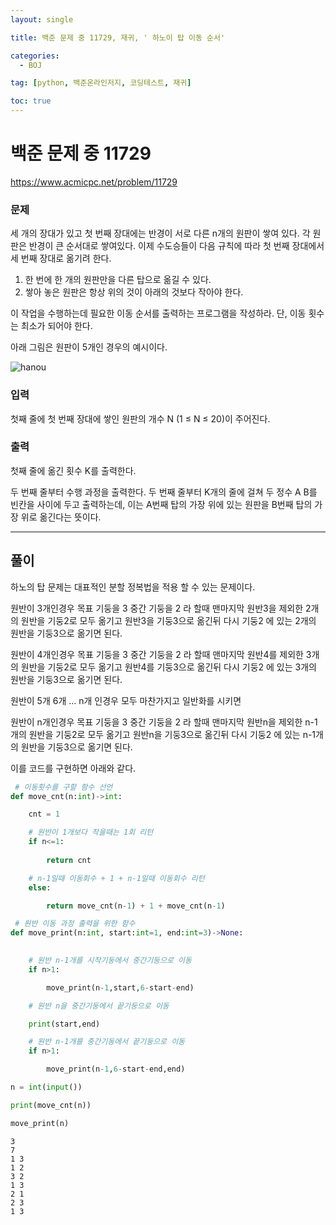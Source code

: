 ```yaml
---
layout: single

title: 백준 문제 중 11729, 재귀, '	하노이 탑 이동 순서'

categories:
  - BOJ

tag: [python, 백준온라인저지, 코딩테스트, 재귀]

toc: true
---
```

# 백준 문제 중 11729
https://www.acmicpc.net/problem/11729

### 문제

세 개의 장대가 있고 첫 번째 장대에는 반경이 서로 다른 n개의 원판이 쌓여 있다. 각 원판은 반경이 큰 순서대로 쌓여있다. 이제 수도승들이 다음 규칙에 따라 첫 번째 장대에서 세 번째 장대로 옮기려 한다.

1. 한 번에 한 개의 원판만을 다른 탑으로 옮길 수 있다.
2. 쌓아 놓은 원판은 항상 위의 것이 아래의 것보다 작아야 한다.

이 작업을 수행하는데 필요한 이동 순서를 출력하는 프로그램을 작성하라. 단, 이동 횟수는 최소가 되어야 한다.

아래 그림은 원판이 5개인 경우의 예시이다.

![hanou](https://onlinejudgeimages.s3-ap-northeast-1.amazonaws.com/problem/11729/hanoi.png)

### 입력

첫째 줄에 첫 번째 장대에 쌓인 원판의 개수 N (1 ≤ N ≤ 20)이 주어진다.

### 출력

첫째 줄에 옮긴 횟수 K를 출력한다.

두 번째 줄부터 수행 과정을 출력한다. 두 번째 줄부터 K개의 줄에 걸쳐 두 정수 A B를 빈칸을 사이에 두고 출력하는데, 이는 A번째 탑의 가장 위에 있는 원판을 B번째 탑의 가장 위로 옮긴다는 뜻이다.

---

## 풀이

하노의 탑 문제는 대표적인 분할 정복법을 적용 할 수 있는 문제이다.

원반이 3개인경우 목표 기둥을 3 중간 기둥을 2 라 할때 맨마지막 원반3을 제외한 2개의 원반을 기둥2로 모두 옮기고 원반3을 기둥3으로 옮긴뒤 다시 기둥2 에 있는 2개의 원반을 기둥3으로 옮기면 된다.

원반이 4개인경우 목표 기둥을 3 중간 기둥을 2 라 할때 맨마지막 원반4를 제외한 3개의 원반을 기둥2로 모두 옮기고 원반4를 기둥3으로 옮긴뒤 다시 기둥2 에 있는 3개의 원반을 기둥3으로 옮기면 된다.

원반이 5개 6개 ... n개 인경우 모두 마찬가지고 일반화를 시키면

원반이 n개인경우 목표 기둥을 3 중간 기둥을 2 라 할때 맨마지막 원반n을 제외한 n-1개의 원반을 기둥2로 모두 옮기고 원반n을 기둥3으로 옮긴뒤 다시 기둥2 에 있는 n-1개의 원반을 기둥3으로 옮기면 된다.

이를 코드를 구현하면 아래와 같다.


```python
 # 이동횟수를 구할 함수 선언
def move_cnt(n:int)->int:

    cnt = 1

    # 원반이 1개보다 작을때는 1회 리턴
    if n<=1:
   
        return cnt

    # n-1일때 이동회수 + 1 + n-1일때 이동회수 리턴
    else:

        return move_cnt(n-1) + 1 + move_cnt(n-1)

 # 원반 이동 과정 출력을 위한 함수
def move_print(n:int, start:int=1, end:int=3)->None:

 
    # 원반 n-1개를 시작기둥에서 중간기둥으로 이동
    if n>1:

        move_print(n-1,start,6-start-end)

    # 원반 n을 중간기둥에서 끝기둥으로 이동

    print(start,end)

    # 원반 n-1개를 중간기동에서 끝기둥으로 이동 
    if n>1:

        move_print(n-1,6-start-end,end)

n = int(input())

print(move_cnt(n))

move_print(n)
```

    3
    7
    1 3
    1 2
    3 2
    1 3
    2 1
    2 3
    1 3

